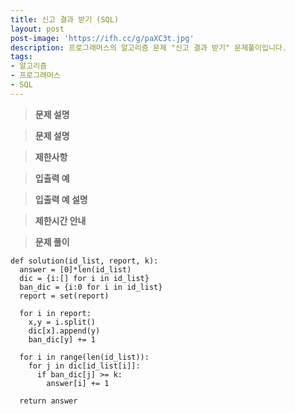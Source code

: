 ```yaml
---
title: 신고 결과 받기 (SQL)
layout: post
post-image: 'https://ifh.cc/g/paXC3t.jpg'
description: 프로그래머스의 알고리즘 문제 "신고 결과 받기" 문제풀이입니다.
tags:
- 알고리즘
- 프로그래머스
- SQL
---
```



>**문제 설명**



>**문제 설명**



>**제한사항**



>**입출력 예**



>**입출력 예 설명**



>**제한시간 안내**



>**문제 풀이**

	def solution(id_list, report, k):
	  answer = [0]*len(id_list)
	  dic = {i:[] for i in id_list}
	  ban_dic = {i:0 for i in id_list}
	  report = set(report)
	  
	  for i in report:
	    x,y = i.split()
	    dic[x].append(y)
	    ban_dic[y] += 1
	  
	  for i in range(len(id_list)):
	    for j in dic[id_list[i]]:
	      if ban_dic[j] >= k:
	        answer[i] += 1    
	    
	  return answer

